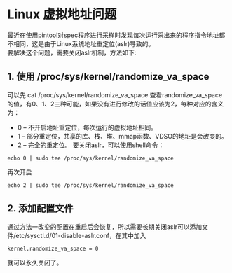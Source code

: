 # Linux 虚拟地址问题
最近在使用pintool对spec程序进行采样时发现每次运行采出来的程序指令地址都不相同，这是由于Linux系统地址重定位(aslr)导致的。<br>
要解决这个问题，需要关闭aslr机制，方法如下:<br>
## 1. 使用 /proc/sys/kernel/randomize_va_space
可以先 cat /proc/sys/kernel/randomize_va_space 查看randomize_va_space的值，有0、1、2三种可能，如果没有进行修改的话值应该为2，每种对应的含义为：
- 0 – 不开启地址重定位，每次运行的虚拟地址相同。
- 1 – 部分重定位，共享的库、栈、堆、mmap函数、VDSO的地址是会改变的。
- 2 – 完全的重定位。
要关闭aslr，可以使用shell命令：
```shell
echo 0 | sudo tee /proc/sys/kernel/randomize_va_space
```
再次开启
```shell
echo 2 | sudo tee /proc/sys/kernel/randomize_va_space
```
## 2. 添加配置文件
通过方法一改变的配置在重启后会恢复，所以需要长期关闭aslr可以添加文件/etc/sysctl.d/01-disable-aslr.conf，在其中加入
```
kernel.randomize_va_space = 0
```
就可以永久关闭了。


